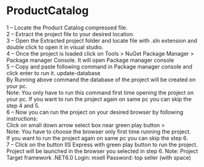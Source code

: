 # ProductCatalog
1 – Locate the Product Catalog compressed file. <br>
2 – Extract the project file to your desired location. <br>
3 – Open the Extracted project folder and locate file with .sln extension and double click to open it in visual studio. <br>
4 – Once the project is loaded click on 
Tools > NuGet Package Manager > Package manager Console. 
It will open Package manager console  <br>
5 – Copy and paste following command in Package manager console and click enter to run it. 
update-database  <br>
By Running above command the database of the project will be created on your pc.  <br>
Note: You only have to run this command first time opening the project on your pc. If you want to run the project again on same pc you can skip the step 4 and 5. <br>
6 – Now you can run the project on your desired browser by following instructions: <br>
Click on small down arrow select box near green play button >  <br>
Note: You have to choose the browser only first time running the project. <br>
If you want to run the project again on same pc you can skip the step 6.  <br>
7 – Click on the button IIS Express with green play button to run the project.
Project will be launched in the browser you selected in step 6.
Note:
Project Target framework .NET6.0
Login: msell
Password: top seller (with space)
